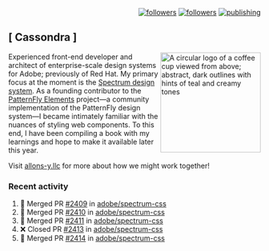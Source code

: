 <p align="right"><a rel="me" href="https://front-end.social/@castastrophe">
    <img alt="followers" title="Follow me on Mastodon" src="https://img.shields.io/mastodon/follow/109297102751309835?domain=https%3A%2F%2Ffront-end.social&label=Follow&logo=mastodon&logoColor=white&style=for-the-badge&labelColor=008080&color=006969"/></a>
  <a href="https://codepen.io/castastrophe/">
    <img alt="followers" title="Follow me on CodePen" src="https://img.shields.io/badge/16-1?color=640464&labelColor=7c007c&style=for-the-badge&logo=codepen&label=Follow"/></a>
<a href="https://castastrophe.medium.com/">
    <img alt="publishing" title="View articles on Medium" src="https://img.shields.io/badge/107-1?color=666&labelColor=444&label=subscribe&logo=medium&logoColor=white&style=for-the-badge"/></a>
</p>

## [&nbsp;Cassondra&nbsp;]

<img align="right" src="https://github-production-user-asset-6210df.s3.amazonaws.com/1840295/253016758-ba468774-1cd3-42c2-8f43-947b5eeb5edf.png" height="200" alt="A circular logo of a coffee cup viewed from above; abstract, dark outlines with hints of teal and creamy tones">

Experienced front-end developer and architect of enterprise-scale design systems for Adobe; previously of Red Hat. My primary focus at the moment is the [Spectrum design system](https://github.com/adobe/spectrum-css). As a founding contributor to the [PatternFly&nbsp;Elements](https://github.com/patternfly/patternfly-elements) project&mdash;a community implementation of the PatternFly design system&mdash;I became intimately familiar with the nuances of styling web components. To this end, I have been compiling a book with my learnings and hope to make it available later this year.

Visit [allons-y.llc](http://allons-y.llc/) for more about how we might work together!

### Recent activity

<!--START_SECTION:activity-->
1. 🎉 Merged PR [#2409](https://github.com/adobe/spectrum-css/pull/2409) in [adobe/spectrum-css](https://github.com/adobe/spectrum-css)
2. 🎉 Merged PR [#2410](https://github.com/adobe/spectrum-css/pull/2410) in [adobe/spectrum-css](https://github.com/adobe/spectrum-css)
3. 🎉 Merged PR [#2411](https://github.com/adobe/spectrum-css/pull/2411) in [adobe/spectrum-css](https://github.com/adobe/spectrum-css)
4. ❌ Closed PR [#2413](https://github.com/adobe/spectrum-css/pull/2413) in [adobe/spectrum-css](https://github.com/adobe/spectrum-css)
5. 🎉 Merged PR [#2414](https://github.com/adobe/spectrum-css/pull/2414) in [adobe/spectrum-css](https://github.com/adobe/spectrum-css)
<!--END_SECTION:activity-->
